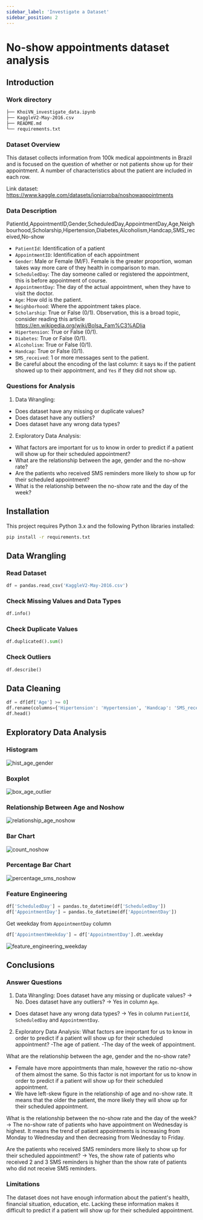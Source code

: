 ```yaml
---
sidebar_label: 'Investigate a Dataset'
sidebar_position: 2
---
```


# No-show appointments dataset analysis

## Introduction
### Work directory
```bash
├── KhoiVN_investigate_data.ipynb
├── KaggleV2-May-2016.csv
├── README.md
└── requirements.txt
```

### Dataset Overview
This dataset collects information from 100k medical appointments in Brazil and is focused on the question of whether or not patients show up for their appointment. A number of characteristics about the patient are included in each row.

Link dataset: https://www.kaggle.com/datasets/joniarroba/noshowappointments

### Data Description
PatientId,AppointmentID,Gender,ScheduledDay,AppointmentDay,Age,Neighbourhood,Scholarship,Hipertension,Diabetes,Alcoholism,Handcap,SMS_received,No-show
- `PatientId`: Identification of a patient
- `AppointmentID`: Identification of each appointment
- `Gender`: Male or Female (M/F). Female is the greater proportion, woman takes way more care of they health in comparison to man.
- `ScheduledDay`: The day someone called or registered the appointment, this is before appointment of course.
- `AppointmentDay`: The day of the actual appointment, when they have to visit the doctor.
- `Age`: How old is the patient.
- `Neighborhood`: Where the appointment takes place.
- `Scholarship`: True or False (0/1). Observation, this is a broad topic, consider reading this article https://en.wikipedia.org/wiki/Bolsa_Fam%C3%ADlia
- `Hipertension`: True or False (0/1).
- `Diabetes`: True or False (0/1).
- `Alcoholism`: True or False (0/1).
- `Handcap`: True or False (0/1).
- `SMS_received`: 1 or more messages sent to the patient.
- Be careful about the encoding of the last column: it says `No` if the patient showed up to their appointment, and `Yes` if they did not show up.

### Questions for Analysis
1. Data Wrangling:
- Does dataset have any missing or duplicate values?
- Does dataset have any outliers?
- Does dataset have any wrong data types?

2. Exploratory Data Analysis:
- What factors are important for us to know in order to predict if a patient will show up for their scheduled appointment?
- What are the relationship between the age, gender and the no-show rate?
- Are the patients who received SMS reminders more likely to show up for their scheduled appointment?
- What is the relationship between the no-show rate and the day of the week?

## Installation
This project requires Python 3.x and the following Python libraries installed:
```bash
pip install -r requirements.txt
```

## Data Wrangling
### Read Dataset
```python
df = pandas.read_csv('KaggleV2-May-2016.csv')
```

### Check Missing Values and Data Types
```python
df.info()
```

### Check Duplicate Values
```python
df.duplicated().sum()
```

### Check Outliers
```python
df.describe()
```

## Data Cleaning
```python
df = df[df['Age'] >= 0]
df.rename(columns={'Hipertension': 'Hypertension', 'Handcap': 'SMS_received', 'SMS_received': 'Handicap'}, inplace=True)
df.head()
```

## Exploratory Data Analysis
### Histogram
![hist_age_gender](../../projects/investigate_a_dataset/images/hist_age_gender.png)

### Boxplot
![box_age_outlier](../../projects/investigate_a_dataset/images/box_age_outlier.png)

### Relationship Between Age and Noshow
![relationship_age_noshow](../../projects/investigate_a_dataset/images/relationship_age_noshow.png)
### Bar Chart
![count_noshow](../../projects/investigate_a_dataset/images/count_noshow.png)

### Percentage Bar Chart
![percentage_sms_noshow](../../projects/investigate_a_dataset/images/percentage_sms_noshow.png)

### Feature Engineering
```python
df['ScheduledDay'] = pandas.to_datetime(df['ScheduledDay'])
df['AppointmentDay'] = pandas.to_datetime(df['AppointmentDay'])
```

Get weekday from `AppointmentDay` column
```python
df['AppointmentWeekday'] = df['AppointmentDay'].dt.weekday
```
![feature_engineering_weekday](../../projects/investigate_a_dataset/images/feature_engineering_weekday.png)

## Conclusions
### Answer Questions
1. Data Wrangling:
Does dataset have any missing or duplicate values?
-> No.
Does dataset have any outliers?
-> Yes in column `Age`.
- Does dataset have any wrong data types?
-> Yes in column `PatientId`, `ScheduledDay` and `AppointmentDay`.

2. Exploratory Data Analysis:
What factors are important for us to know in order to predict if a patient will show up for their scheduled appointment?
-The age of patient.
-The day of the week of appointment.

What are the relationship between the age, gender and the no-show rate?
- Female have more appointments than male, however the ratio no-show of them almost the same. So this factor is not important for us to know in order to predict if a patient will show up for their scheduled appointment.
- We have left-skew figure in the relationship of age and no-show rate. It means that the older the patient, the more likely they will show up for their scheduled appointment.

What is the relationship between the no-show rate and the day of the week?
-> The no-show rate of patients who have appointment on Wednesday is highest. It means the trend of patient appointments is increasing from Monday to Wednesday and then decreasing from Wednesday to Friday.

Are the patients who received SMS reminders more likely to show up for their scheduled appointment?
-> Yes, the show rate of patients who received 2 and 3 SMS reminders is higher than the show rate of patients who did not receive SMS reminders.

### Limitations
The dataset does not have enough information about the patient's health, financial situation, education, etc. Lacking these information makes it difficult to predict if a patient will show up for their scheduled appointment.
